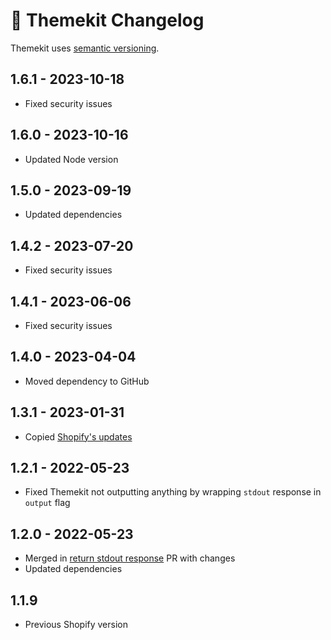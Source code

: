 # 📅 Themekit Changelog

Themekit uses [semantic versioning](https://semver.org/).

## 1.6.1 - 2023-10-18

* Fixed security issues

## 1.6.0 - 2023-10-16

* Updated Node version

## 1.5.0 - 2023-09-19

* Updated dependencies

## 1.4.2 - 2023-07-20

* Fixed security issues

## 1.4.1 - 2023-06-06

* Fixed security issues

## 1.4.0 - 2023-04-04

* Moved dependency to GitHub

## 1.3.1 - 2023-01-31

* Copied [Shopify's updates](https://github.com/Shopify/themekit/releases/tag/v1.3.1)

## 1.2.1 - 2022-05-23

* Fixed Themekit not outputting anything by wrapping `stdout` response in `output` flag

## 1.2.0 - 2022-05-23

* Merged in [return stdout response](https://github.com/Shopify/node-themekit/pull/98) PR with changes
* Updated dependencies

## 1.1.9

* Previous Shopify version
